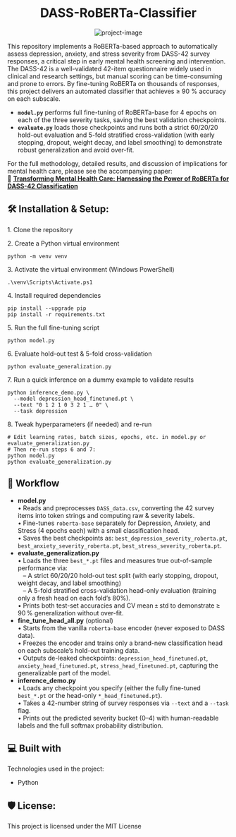 <h1 align="center" id="title">DASS-RoBERTa-Classifier</h1>

<p align="center"><img src="https://socialify.git.ci/AaravSureban/DASS-RoBERTa-Classifier/image?custom_description=A+RoBERTa-based+model+I+developed+in+my+research+to+classify+depression%2C+anxiety%2C+and+stress+severity+levels+from+DASS-42+survey+responses.&amp;custom_language=Python&amp;description=1&amp;font=Raleway&amp;language=1&amp;name=1&amp;pattern=Floating+Cogs&amp;theme=Auto" alt="project-image"></p>

<p id="description">
This repository implements a RoBERTa-based approach to automatically assess depression, anxiety, and stress severity from DASS-42 survey responses, a critical step in early mental health screening and intervention. The DASS-42 is a well-validated 42-item questionnaire widely used in clinical and research settings, but manual scoring can be time-consuming and prone to errors. By fine-tuning RoBERTa on thousands of responses, this project delivers an automated classifier that achieves ≥ 90 % accuracy on each subscale.
</p>

- **`model.py`** performs full fine-tuning of RoBERTa-base for 4 epochs on each of the three severity tasks, saving the best validation checkpoints.  
- **`evaluate.py`** loads those checkpoints and runs both a strict 60/20/20 hold-out evaluation and 5-fold stratified cross-validation (with early stopping, dropout, weight decay, and label smoothing) to demonstrate robust generalization and avoid over-fit.

For the full methodology, detailed results, and discussion of implications for mental health care, please see the accompanying paper:  
🔗 [**Transforming Mental Health Care: Harnessing the Power of RoBERTa for DASS-42 Classification**](https://nhsjs.com/2023/transforming-mental-health-care-harnessing-the-power-of-roberta-for-assessing-and-supporting-anxiety-stress-and-de)


<h2>🛠️ Installation & Setup:</h2>

<p>1. Clone the repository</p>

<p>2. Create a Python virtual environment</p>
<pre><code>python -m venv venv</code></pre>

<p>3. Activate the virtual environment (Windows PowerShell)</p>
<pre><code>.\venv\Scripts\Activate.ps1</code></pre>

<p>4. Install required dependencies</p>
<pre><code>pip install --upgrade pip
pip install -r requirements.txt
</code></pre>


<p>5. Run the full fine-tuning script</p>
<pre><code>python model.py
</code></pre>


<p>6. Evaluate hold-out test & 5-fold cross-validation</p>
<pre><code>python evaluate_generalization.py
</code></pre>


<p>7. Run a quick inference on a dummy example to validate results</p>
<pre><code>python inference_demo.py \
  --model depression_head_finetuned.pt \
  --text "0 1 2 1 0 3 2 1 … 0" \
  --task depression
</code></pre>

<p>8. Tweak hyperparameters (if needed) and re-run</p>
<pre><code># Edit learning rates, batch sizes, epochs, etc. in model.py or evaluate_generalization.py
# Then re-run steps 6 and 7:
python model.py
python evaluate_generalization.py
</code></pre>

<h2>🔄 Workflow</h2>
<ul>
  <li>
    <strong>model.py</strong><br>
    • Reads and preprocesses <code>DASS_data.csv</code>, converting the 42 survey items into token strings and computing raw & severity labels.<br>
    • Fine-tunes <code>roberta-base</code> separately for Depression, Anxiety, and Stress (4 epochs each) with a small classification head.<br>
    • Saves the best checkpoints as:
    <code>best_depression_severity_roberta.pt</code>,
    <code>best_anxiety_severity_roberta.pt</code>,
    <code>best_stress_severity_roberta.pt</code>.
  </li>
  <li>
    <strong>evaluate_generalization.py</strong><br>
    • Loads the three <code>best_*.pt</code> files and measures true out-of-sample performance via:<br>
    &nbsp;&nbsp;&nbsp;– A strict 60/20/20 hold-out test split (with early stopping, dropout, weight decay, and label smoothing)<br>
    &nbsp;&nbsp;&nbsp;– A 5-fold stratified cross-validation head-only evaluation (training only a fresh head on each fold’s 80%).<br>
    • Prints both test-set accuracies and CV mean ± std to demonstrate ≥ 90 % generalization without over-fit.
  </li>
  <li>
    <strong>fine_tune_head_all.py</strong> (optional)<br>
    • Starts from the vanilla <code>roberta-base</code> encoder (never exposed to DASS data).<br>
    • Freezes the encoder and trains only a brand-new classification head on each subscale’s hold-out training data.<br>
    • Outputs de-leaked checkpoints:
    <code>depression_head_finetuned.pt</code>,
    <code>anxiety_head_finetuned.pt</code>,
    <code>stress_head_finetuned.pt</code>,
    capturing the generalizable part of the model.
  </li>
  <li>
    <strong>inference_demo.py</strong><br>
    • Loads any checkpoint you specify (either the fully fine-tuned <code>best_*.pt</code> or the head-only <code>*_head_finetuned.pt</code>).<br>
    • Takes a 42-number string of survey responses via <code>--text</code> and a <code>--task</code> flag.<br>
    • Prints out the predicted severity bucket (0–4) with human-readable labels and the full softmax probability distribution.
  </li>
</ul>



<h2>💻 Built with</h2>

Technologies used in the project:

*   Python
<h2>🛡️ License:</h2>

This project is licensed under the MIT License
